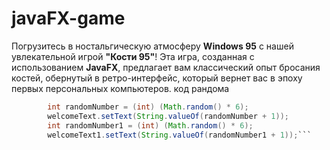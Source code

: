 # javaFX-game
Погрузитесь в ностальгическую атмосферу **Windows 95** с нашей увлекательной игрой **"Кости 95"**! Эта игра, созданная с использованием **JavaFX**, предлагает вам классический опыт бросания костей, обернутый в ретро-интерфейс, который вернет вас в эпоху первых персональных компьютеров.
код рандома
```Java
        int randomNumber = (int) (Math.random() * 6);
        welcomeText.setText(String.valueOf(randomNumber + 1));
        int randomNumber1 = (int) (Math.random() * 6);
        welcomeText1.setText(String.valueOf(randomNumber1 + 1));```
